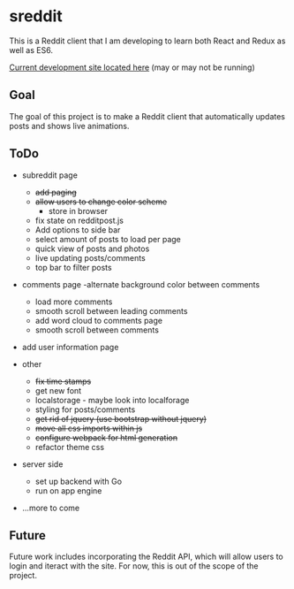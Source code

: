 # sreddit
This is a Reddit client that I am developing to learn both React and Redux as well as ES6.

[Current development site located here](https://sreddit-mgerb42.c9users.io/) (may or may not be running)

## Goal
The goal of this project is to make a Reddit client that automatically updates posts and shows live animations.


## ToDo

- subreddit page
	- ~~add paging~~
	- ~~allow users to change color scheme~~
		- store in browser
	- fix state on redditpost.js
	- Add options to side bar
	- select amount of posts to load per page
	- quick view of posts and photos
	- live updating posts/comments
	- top bar to filter posts

- comments page
	-alternate background color between comments
	- load more comments
	- smooth scroll between leading comments
	- add word cloud to comments page
	- smooth scroll between comments

- add user information page

- other
	- ~~fix time stamps~~
	- get new font
	- localstorage - maybe look into localforage
	- styling for posts/comments
    - ~~get rid of jquery (use bootstrap without jquery)~~
	- ~~move all css imports within js~~
	- ~~configure webpack for html generation~~
	- refactor theme css
    
- server side
	- set up backend with Go
	- run on app engine

- ...more to come

## Future
Future work includes incorporating the Reddit API, which will allow users to login and iteract with the site. For now, this is out of the scope of the project.